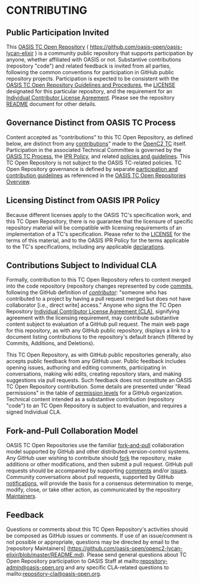 # CONTRIBUTING

## Public Participation Invited

This [OASIS TC Open Repository](https://www.oasis-open.org/resources/open-repositories) ( https://github.com/oasis-open/oasis-lycan-elixir ) is a community public repository that supports participation by anyone, whether affiliated with OASIS or not.  Substantive contributions (repository "code") and related feedback is invited from all parties, following the common conventions for participation in GitHub public repository projects.  Participation is expected to be consistent with the [OASIS TC Open Repository Guidelines and Procedures](https://www.oasis-open.org/policies-guidelines/open-repositories), the [LICENSE](https://github.com/OASIS-OP-Admin/oasis-lycan-elixir/blob/master/LICENSE.md) designated for this particular repository, and the requirement for an [Individual Contributor License Agreement](https://www.oasis-open.org/resources/open-repositories/cla/individual-cla). Please see the repository [README](https://github.com/oasis-open/openc2-lycan-elixir/blob/master/README.md) document for other details.

## Governance Distinct from OASIS TC Process

Content accepted as "contributions" to this TC Open Repository, as defined below, are distinct from any [contributions](https://www.oasis-open.org/policies-guidelines/ipr#contributions)" made to the [OpenC2 TC](https://www.oasis-open.org/committees/openc2/) itself.  Participation in the associated Technical Committee is governed by the [OASIS TC Process](https://www.oasis-open.org/policies-guidelines/tc-process), the [IPR Policy](https://www.oasis-open.org/policies-guidelines/ipr), and related [policies and guidelines](https://www.oasis-open.org/policies-guidelines/).  This TC Open Repository is not subject to the OASIS TC-related policies. TC Open Repository governance is defined by separate [participation and contribution guidelines](https://www.oasis-open.org/policies-guidelines/open-repositories) as referenced in the [OASIS TC Open Repositories Overview](https://www.oasis-open.org/resources/open-repositories/).

## Licensing Distinct from OASIS IPR Policy

Because different licenses apply to the OASIS TC's specification work, and this TC Open Repository, there is no guarantee that the licensure of specific repository material will be compatible with licensing requirements of an implementation of a TC's specification.  Please refer to the [LICENSE](https://github.com/oasis-open/openc2-lycan-elixir/blob/master/LICENSE.md) for the terms of this material, and to the OASIS IPR Policy for the terms applicable to the TC's specifications, including any applicable [declarations](https://www.oasis-open.org/committees/openc2/ipr.php).

## Contributions Subject to Individual CLA

Formally, contribution to this TC Open Repository refers to content merged into the code repository (repository changes represented by code [commits](https://github.com/oasis-open/openc2-lycan-elixir/commits/master), following the GitHub definition of *[contributor](https://help.github.com/articles/github-glossary/#contributor)*: "someone who has contributed to a project by having a pull request merged but does not have collaborator [i.e., direct write] access."  Anyone who signs the TC Open Repository [Individual Contributor License Agreement (CLA)](https://www.oasis-open.org/resources/open-repositories/cla/individual-cla), signifying agreement with the licensing requirement, may contribute substantive content subject to evaluation of a GitHub pull request.  The main web page for this repository, as with any GitHub public repository, displays a link to a document listing contributions to the repository's default branch (filtered by Commits, Additions, and Deletions).

This TC Open Repository, as with GitHub public repositories generally, also accepts public feedback from any GitHub user.  Public feedback includes opening issues, authoring and editing comments, participating in conversations, making wiki edits, creating repository stars, and making suggestions via pull requests.  Such feedback does not constitute an OASIS TC Open Repository contribution. Some details are presented under "Read permissions" in the table of [permission levels](https://help.github.com/articles/repository-permission-levels-for-an-organization/) for a GitHub organization.  Technical content intended as a substantive contribution (repository "code") to an TC Open Repository is subject to evaluation, and requires a signed Individual CLA.

## Fork-and-Pull Collaboration Model

OASIS TC Open Repositories use the familiar [fork-and-pull](https://help.github.com/articles/using-pull-requests/#fork--pull) collaboration model supported by GitHub and other distributed version-control systems. Any GitHub user wishing to contribute should [fork](https://help.github.com/articles/github-glossary/#fork) the repository, make additions or other modifications, and then submit a pull request.  GitHub pull requests should be accompanied by supporting [comments](https://help.github.com/articles/commenting-on-the-diff-of-a-pull-request/) and/or [issues](https://help.github.com/articles/about-issues/). Community conversations about pull requests, supported by GitHub [notifications](https://help.github.com/articles/about-notifications/), will provide the basis for a consensus determination to merge, modify, close, or take other action, as communicated by the repository [Maintainers](https://www.oasis-open.org/resources/open-repositories/maintainers-guide).

## Feedback

Questions or comments about this TC Open Repository's activities should be composed as GitHub issues or comments. If use of an issue/comment is not possible or appropriate, questions may be directed by email to the [repository Maintainers] (https://github.com/oasis-open/openc2-lycan-elixir/blob/master/README.md). Please send general questions about TC Open Repository participation to OASIS Staff at mailto:repository-admin@oasis-open.org and any specific CLA-related questions to mailto:repository-cla@oasis-open.org.
